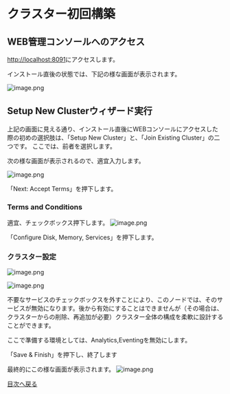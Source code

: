 # クラスター初回構築

## WEB管理コンソールへのアクセス
[http://localhost:8091](http://localhost:8091)にアクセスします。

インストール直後の状態では、下記の様な画面が表示されます。

![image.png](https://qiita-image-store.s3.ap-northeast-1.amazonaws.com/0/176567/79d3a19c-2160-bd8b-5a21-398fb54b8563.png)


## Setup New Clusterウィザード実行
上記の画面に見える通り、インストール直後にWEBコンソールにアクセスした際の初めの選択肢は、「Setup New Cluster」と、「Join Existing Cluster」の二つです。
ここでは、前者を選択します。

次の様な画面が表示されるので、適宜入力します。

![image.png](https://qiita-image-store.s3.ap-northeast-1.amazonaws.com/0/176567/ddb070e2-054f-4508-c365-5ead17c07de9.png)

「Next: Accept Terms」を押下します。

### Terms and Conditions
適宜、チェックボックス押下します。
![image.png](https://qiita-image-store.s3.ap-northeast-1.amazonaws.com/0/176567/1dc0c981-0230-71ea-5900-7a11654a0d88.png)

「Configure Disk, Memory, Services」を押下します。

### クラスター設定
![image.png](https://qiita-image-store.s3.ap-northeast-1.amazonaws.com/0/176567/bee1f866-2d23-cfaa-38f5-21d6cbe07caf.png)

![image.png](https://qiita-image-store.s3.ap-northeast-1.amazonaws.com/0/176567/ab892ef0-c506-4b57-9d0a-cd663f0f7ac0.png)

不要なサービスのチェックボックスを外すことにより、このノードでは、そのサービスが無効になります。後から有効にすることはできませんが（その場合は、クラスターからの削除、再追加が必要）クラスター全体の構成を柔軟に設計することができます。

ここで準備する環境としては、Analytics,Eventingを無効にします。


「Save & Finish」を押下し、終了します

最終的にこの様な画面が表示されます。
![image.png](https://qiita-image-store.s3.ap-northeast-1.amazonaws.com/0/176567/2cf3e5de-2056-0c62-af90-68e64d7e9513.png)

[目次へ戻る](https://github.com/YoshiyukiKono/cb-dev-days-couchbase/blob/main/docs/README.md)
